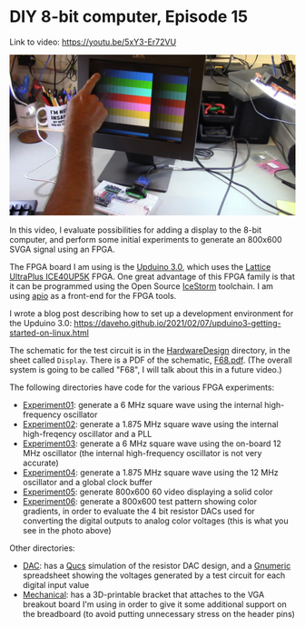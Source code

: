 # DIY 8-bit computer, Episode 15

Link to video: <https://youtu.be/5xY3-Er72VU>

![screenshot](img/ep15_thumbnail_lg.png)

In this video, I evaluate possibilities for adding a display to the 8-bit
computer, and perform some initial experiments to generate an 800x600 SVGA
signal using an FPGA.

The FPGA board I am using is the [Upduino 3.0](https://tinyvision.ai/products/upduino-v3-0),
which uses the [Lattice UltraPlus ICE40UP5K](https://www.latticesemi.com/en/Products/FPGAandCPLD/iCE40UltraPlus)
FPGA.  One great advantage of this FPGA family is that it can be programmed using
the Open Source [IceStorm](http://www.clifford.at/icestorm/) toolchain.
I am using [apio](https://github.com/FPGAwars/apio) as a front-end for the
FPGA tools.

I wrote a blog post describing how to set up a development environment for
the Upduino 3.0: <https://daveho.github.io/2021/02/07/upduino3-getting-started-on-linux.html>

The schematic for the test circuit is in the [HardwareDesign](HardwareDesign)
directory, in the sheet called `Display`.  There is a PDF of the schematic,
[F68.pdf](HardwareDesign/F68.pdf).  (The overall system is going to be called
"F68", I will talk about this in a future video.)

The following directories have code for the various FPGA experiments:

* [Experiment01](Experiment01): generate a 6 MHz square wave using the
  internal high-frequency oscillator
* [Experiment02](Experiment02): generate a 1.875 MHz square wave using
  the internal high-freqency oscillator and a PLL
* [Experiment03](Experiment03): generate a 6 MHz square wave using the
  on-board 12 MHz oscillator (the internal high-frequency oscillator is
  not very accurate)
* [Experiment04](Experiment04): generate a 1.875 MHz square wave using
  the 12 MHz oscillator and a global clock buffer
* [Experiment05](Experiment05): generate 800x600 60 video displaying
  a solid color
* [Experiment06](Experiment06): generate a 800x600 test pattern showing
  color gradients, in order to evaluate the 4 bit resistor DACs used for
  converting the digital outputs to analog color voltages
  (this is what you see in the photo above)

Other directories:

* [DAC](DAC): has a [Qucs](http://qucs.sourceforge.net/) simulation of the
  resistor DAC design, and a [Gnumeric](http://www.gnumeric.org/) spreadsheet
  showing the voltages generated by a test circuit for each digital input
  value
* [Mechanical](Mechanical): has a 3D-printable bracket that attaches to the
  VGA breakout board I'm using in order to give it some additional support
  on the breadboard (to avoid putting unnecessary stress on the header pins)
